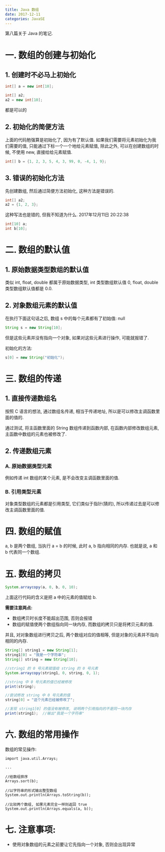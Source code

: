 ```yaml
---
title: Java 数组
date: 2017-12-11
categories: JavaSE
---
```


第八篇关于 Java 的笔记.
<!--more-->

# 一. 数组的创建与初始化
## 1. 创建时不必马上初始化

```java
int[] a = new int[10];
```

```java
int[] a2;
a2 = new int[10];
```

都是可以的

## 2. 初始化的简便方法

上面的代码勉强算是初始化了, 因为有了默认值. 如果我们需要将元素初始化为我们需要的值, 只能通过下标一个一个地给元素赋值, 除此之外, 可以在创建数组的时候, 不使用 new, 直接给给元素赋值. 

```java
int[] b = {1, 2, 3, 5, 4, 3, 99, 0, -4, 1, 9};
```

## 3. 错误的初始化方法

先创建数组, 然后通过简便方法初始化, 这种方法是错误的.

```java
int[] a2;
a2 = {1, 2, 3};
```

这种写法也是错的, 但我不知道为什么. 2017年12月11日 20:22:38

```java
int[10] a;
int b[10];
```

# 二. 数组的默认值

## 1. 原始数据类型数组的默认值

类似 int, float, double 都属于原始数据类型, int 类型数组默认值 0, float, double 类型数组默认值都是 0.0.

## 2. 对象数组元素的默认值

在执行下面这句话之后, 数组 s 中的每个元素都有了初始值: null

```java
String s = new String[10];
```

但是这些元素并没有指向一个对象, 如果对这些元素进行操作, 可能就报错了. 

初始化的方法:

```java
s[0] = new String("初始化");
```


# 三. 数组的传递

## 1. 直接传递数组名

按照 C 语言的想法, 通过数组名传递, 相当于传递地址, 所以是可以修改主调函数里面的值的.

通过测试, 将主函数里面的 String 数组传递到函数内部, 在函数内部修改数组元素, 主函数中数组的元素也被修改了.

## 2. 传递数组元素

### A. 原始数据类型元素

例如传递 int 数组的某个元素, 是不会改变主调函数里面的值.

### B. 引用类型元素

对象类型数组的元素都是引用类型, 它们类似于指针(猜的), 所以传递过去是可以修改主调函数里面的值.

# 四. 数组的赋值

a, b 是两个数组, 当执行 a = b 的时候, 此时 a, b 指向相同的内存. 也就是说, a 和 b 代表同一个数组.


# 五. 数组的拷贝

```java
System.arraycopy(a, 0, b, 0, 10);
```

上面这行代码的含义是把 a 中的元素的值赋给 b.

**需要注意两点:**
- 数组拷贝时长度不能超出范围, 否则会报错
- 数组的赋值使两个数组指向同一块内存, 而数组的拷贝只是将拷贝元素的值.

并且, 对对象数组进行拷贝之后, 两个数组对应的值相等, 但是对象的元素并不指向相同的内存.
```java
String[] string1 = new String[1];
string1[0] = "我是一个字符串";
String[] string = new String[10];

//string1 的 0 号元素赋值给 string 的 0 号元素
System.arraycopy(string1, 0, string, 0, 1);

//string 中 0 号元素的值已经被修改
print(string);

//尝试修改 string 中 0 号元素的值
string[0] = "这个元素已经被修改了";

//发现 string1[0] 的值没有被修改, 说明两个引用指向的不是同一块内存
print(string1);  //输出"我是一个字符串"
```

# 六. 数组的常用操作


数组的常见操作:

```
import java.util.Arrays;

...

//给数组排序
Arrays.sort(b);

//以字符串的形式输出整型数组
System.out.println(Arrays.toString(b));

//比较两个数组, 如果元素完全一样则返回 true
System.out.println(Arrays.equals(a, b));

```

# 七. 注意事项:

- 使用对象数组的元素之前要让它先指向一个对象, 否则会出现异常